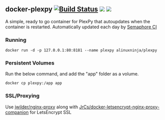 ## docker-plexpy [![Build Status](https://semaphoreci.com/api/v1/alinuxninja/docker-plexpy/branches/master/badge.svg)](https://semaphoreci.com/alinuxninja/docker-plexpy) [![](https://images.microbadger.com/badges/image/alinuxninja/plexpy.svg)](https://microbadger.com/images/alinuxninja/plexpy "Get your own image badge on microbadger.com") [![](https://images.microbadger.com/badges/version/alinuxninja/plexpy.svg)](https://hub.docker.com/r/alinuxninja/plexpy/ "Get your own version badge on microbadger.com")
A simple, ready to go container for PlexPy that autoupdates when the container is restarted. Automatically updated each day by [Semaphore CI](https://semaphoreci.com)

### Running
```docker run -d -p 127.0.0.1:80:8181 --name plexpy alinuxninja/plexpy```

### Persistent Volumes
Run the below command, and add the "app" folder as a volume.

```docker cp plexpy:/app app```

### SSL/Proxying
Use [jwilder/nginx-proxy](https://github.com/jwilder/nginx-proxy) along with [JrCs/docker-letsencrypt-nginx-proxy-companion](https://github.com/JrCs/docker-letsencrypt-nginx-proxy-companion) for LetsEncrypt SSL
